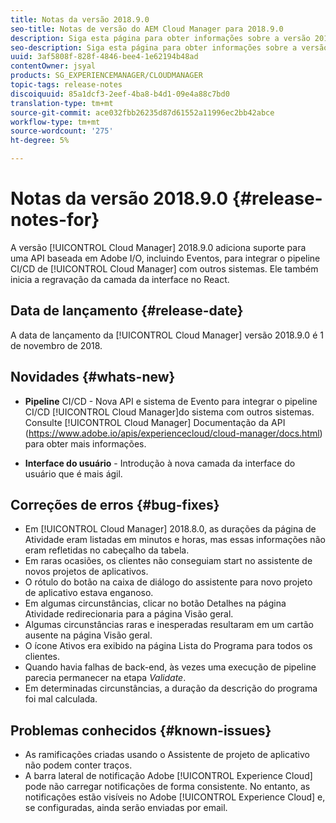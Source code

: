 ```yaml
---
title: Notas da versão 2018.9.0
seo-title: Notas de versão do AEM Cloud Manager para 2018.9.0
description: Siga esta página para obter informações sobre a versão 2018.9.0 do Cloud Manager.
seo-description: Siga esta página para obter informações sobre a versão 2018.9.0 do AEM Cloud Manager.
uuid: 3af5808f-828f-4846-bee4-1e62194b48ad
contentOwner: jsyal
products: SG_EXPERIENCEMANAGER/CLOUDMANAGER
topic-tags: release-notes
discoiquuid: 85a1dcf3-2eef-4ba8-b4d1-09e4a88c7bd0
translation-type: tm+mt
source-git-commit: ace032fbb26235d87d61552a11996ec2bb42abce
workflow-type: tm+mt
source-wordcount: '275'
ht-degree: 5%

---
```



# Notas da versão 2018.9.0 {#release-notes-for}

A versão [!UICONTROL Cloud Manager] 2018.9.0 adiciona suporte para uma API baseada em Adobe I/O, incluindo Eventos, para integrar o pipeline CI/CD de [!UICONTROL Cloud Manager] com outros sistemas. Ele também inicia a regravação da camada da interface no React.

## Data de lançamento {#release-date}

A data de lançamento da [!UICONTROL Cloud Manager] versão 2018.9.0 é 1 de novembro de 2018.

## Novidades {#whats-new}

* **Pipeline**  CI/CD - Nova API e sistema de Evento para integrar o pipeline CI/CD  [!UICONTROL Cloud Manager]do sistema com outros sistemas. Consulte [!UICONTROL Cloud Manager] Documentação da API (https://www.adobe.io/apis/experiencecloud/cloud-manager/docs.html) para obter mais informações.

* **Interface do usuário**  - Introdução à nova camada da interface do usuário que é mais ágil.

## Correções de erros {#bug-fixes}

* Em [!UICONTROL Cloud Manager] 2018.8.0, as durações da página de Atividade eram listadas em minutos e horas, mas essas informações não eram refletidas no cabeçalho da tabela.
* Em raras ocasiões, os clientes não conseguiam start no assistente de novos projetos de aplicativos.
* O rótulo do botão na caixa de diálogo do assistente para novo projeto de aplicativo estava enganoso.
* Em algumas circunstâncias, clicar no botão Detalhes na página Atividade redirecionaria para a página Visão geral.
* Algumas circunstâncias raras e inesperadas resultaram em um cartão ausente na página Visão geral.
* O ícone Ativos era exibido na página Lista do Programa para todos os clientes.
* Quando havia falhas de back-end, às vezes uma execução de pipeline parecia permanecer na etapa *Validate*.
* Em determinadas circunstâncias, a duração da descrição do programa foi mal calculada.

## Problemas conhecidos {#known-issues}

* As ramificações criadas usando o Assistente de projeto de aplicativo não podem conter traços.
* A barra lateral de notificação Adobe [!UICONTROL Experience Cloud] pode não carregar notificações de forma consistente. No entanto, as notificações estão visíveis no Adobe [!UICONTROL Experience Cloud] e, se configuradas, ainda serão enviadas por email.

